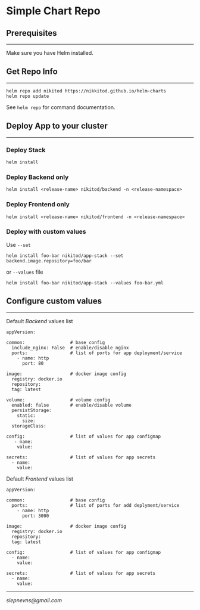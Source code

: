 # Simple Chart Repo
## Prerequisites
---
Make sure you have Helm installed.

## Get Repo Info
---
```
helm repo add nikitod https://nikkitod.github.io/helm-charts
helm repo update
```
See ```helm repo``` for command documentation.

## Deploy App to your cluster
---
### Deploy Stack
```
helm install 
```
### Deploy Backend only 
```
helm install <release-name> nikitod/backend -n <release-namespace>
```
### Deploy Frontend only 
```
helm install <release-name> nikitod/frontend -n <release-namespace>
```
### Deploy with custom values
Use ```--set```
```
helm install foo-bar nikitod/app-stack --set backend.image.repository=foo/bar
```
or ```--values``` file
```
helm install foo-bar nikitod/app-stack --values foo-bar.yml
```
## Configure custom values
---
Default _Backend_ values list
```
appVersion:

common:                 # base config
  include_nginx: False  # enable/disable nginx 
  ports:                # list of ports for app deployment/service
    - name: http
      port: 80

image:                  # docker image config
  registry: docker.io   
  repository:
  tag: latest

volume:                 # volume config
  enabled: false        # enable/disable volume
  persistStorage:
    static:
      size:
  storageClass:

config:                 # list of values for app configmap
   - name:
    value:

secrets:                # list of values for app secrets
  - name:
    value:
```
Default _Frontend_ values list
```
appVersion:

common:                 # base config
  ports:                # list of ports for add deplyment/service
    - name: http
      port: 3000

image:                  # docker image config
  registry: docker.io
  repository:
  tag: latest

config:                 # list of values for app configmap
  - name:
    value:

secrets:                # list of values for app secrets
  - name:
    value:
```
---
_slepnevns@gmail.com_